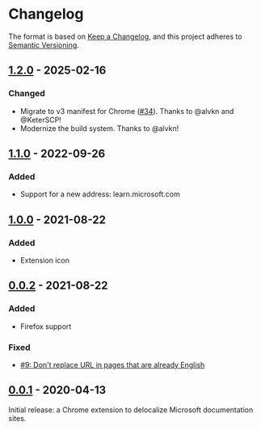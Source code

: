 Changelog
=========

The format is based on [Keep a Changelog](https://keepachangelog.com/en/1.0.0/), and this project adheres to [Semantic
Versioning](https://semver.org/spec/v2.0.0.html).

## [1.2.0] - 2025-02-16
### Changed
- Migrate to v3 manifest for Chrome ([#34](https://github.com/ForNeVeR/msdn-delocalizer/issues/34)). Thanks to @alvkn and @KeterSCP!
- Modernize the build system. Thanks to @alvkn!

## [1.1.0] - 2022-09-26
### Added
- Support for a new address: learn.microsoft.com

## [1.0.0] - 2021-08-22
### Added
- Extension icon

## [0.0.2] - 2021-08-22
### Added
- Firefox support

### Fixed
- [#9: Don't replace URL in pages that are already English](https://github.com/ForNeVeR/msdn-delocalizer/issues/9)

## [0.0.1] - 2020-04-13
Initial release: a Chrome extension to delocalize Microsoft documentation sites.

[0.0.1]: https://github.com/ForNeVeR/msdn-delocalizer/releases/tag/v0.0.1
[0.0.2]: https://github.com/ForNeVeR/msdn-delocalizer/compare/v0.0.1...v0.0.2
[1.0.0]: https://github.com/ForNeVeR/msdn-delocalizer/compare/v0.0.2...v1.0.0
[1.1.0]: https://github.com/ForNeVeR/msdn-delocalizer/compare/v1.0.0...v1.1.0
[1.2.0]: https://github.com/ForNeVeR/msdn-delocalizer/compare/v1.1.0...v1.2.0
[Unreleased]: https://github.com/ForNeVeR/msdn-delocalizer/compare/v1.2.0...HEAD

